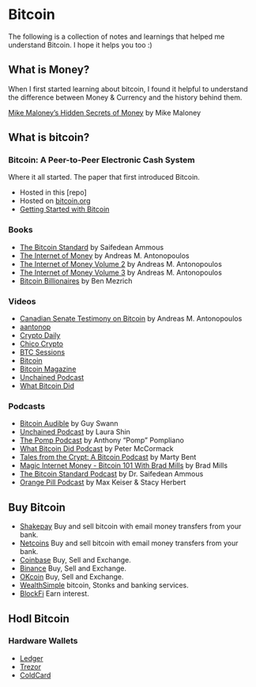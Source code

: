 # Bitcoin
The following is a collection of notes and learnings that helped me understand Bitcoin. I hope it helps you too :)

## What is Money?
When I first started learning about bitcoin, I found it helpful to understand the difference between Money & Currency and the history behind them.

[Mike Maloney’s Hidden Secrets of Money](https://goldsilver.com/hidden-secrets/) by Mike Maloney

## What is bitcoin?

### Bitcoin: A Peer-to-Peer Electronic Cash System

Where it all started. The paper that first introduced Bitcoin.

- Hosted in this [repo]
- Hosted on [bitcoin.org](https://bitcoin.org/en/bitcoin-paper)
- [Getting Started with Bitcoin](https://bitcoin.org/en/getting-started)

### Books
- [The Bitcoin Standard](https://www.goodreads.com/book/show/36448501-the-bitcoin-standard) by Saifedean Ammous
- [The Internet of Money](https://www.goodreads.com/book/show/31869077-the-internet-of-money) by Andreas M. Antonopoulos
- [The Internet of Money Volume 2](https://www.goodreads.com/book/show/36804136-the-internet-of-money-volume-two) by Andreas M. Antonopoulos
- [The Internet of Money Volume 3](https://www.goodreads.com/book/show/49002845-the-internet-of-money-volume-3) by Andreas M. Antonopoulos
- [Bitcoin Billionaires](https://www.goodreads.com/book/show/41433284-bitcoin-billionaires) by Ben Mezrich

### Videos
- [Canadian Senate Testimony on Bitcoin](https://www.cpac.ca/en/programs/in-committee-from-the-senate-of-canada/episodes/35680928/?jwsource=cl) by Andreas M. Antonopoulos
- [aantonop](https://www.youtube.com/c/aantonop)
- [Crypto Daily](https://www.youtube.com/c/CryptoDaily)
- [Chico Crypto](https://www.youtube.com/c/ChicoCrypto)
- [BTC Sessions](https://www.youtube.com/c/BTCSessions)
- [Bitcoin](https://www.youtube.com/c/BITC0IN)
- [Bitcoin Magazine](https://www.youtube.com/c/BitcoinMagazine)
- [Unchained Podcast](https://www.youtube.com/c/UnchainedPodcast)
- [What Bitcoin Did](https://www.youtube.com/c/WhatBitcoinDidPodcast)

### Podcasts
- [Bitcoin Audible](https://bitcoinaudible.com/) by Guy Swann
- [Unchained Podcast](https://unchainedpodcast.com/) by Laura Shin
- [The Pomp Podcast](https://anthonypompliano.com/podcast/) by Anthony “Pomp” Pompliano
- [What Bitcoin Did Podcast](https://www.whatbitcoindid.com/) by Peter McCormack
- [Tales from the Crypt: A Bitcoin Podcast](https://talesfromthecrypt.libsyn.com/) by Marty Bent
- [Magic Internet Money - Bitcoin 101 With Brad Mills](https://magicinternetmoney.libsyn.com/website) by Brad Mills
- [The Bitcoin Standard Podcast](http://the-bitcoin-standard-podcast.castos.com/) by Dr. Saifedean Ammous
- [Orange Pill Podcast](https://orangepill.buzzsprout.com/) by Max Keiser & Stacy Herbert

## Buy Bitcoin
- [Shakepay](https://shakepay.me/r/4070CTN) Buy and sell bitcoin with email money transfers from your bank.
- [Netcoins](https://netcoins.app/r?ac=E3SBQR) Buy and sell bitcoin with email money transfers from your bank.
- [Coinbase](https://www.coinbase.com/join/cspace) Buy, Sell and Exchange.
- [Binance](https://www.binance.com/en/register?ref=KFSVT74J) Buy, Sell and Exchange.
- [OKcoin](https://www.okcoin.com/join?channelId=600031269) Buy, Sell and Exchange.
- [WealthSimple](https://my.wealthsimple.com/app/public/trade-referral-signup?code=F8AO7W) bitcoin, Stonks and banking services.
- [BlockFi](https://blockfi.com/?ref=17dcc1e8) Earn interest.

## Hodl Bitcoin

### Hardware Wallets
- [Ledger](https://www.ledger.com/)
- [Trezor](https://trezor.io/)
- [ColdCard](https://coldcardwallet.com/)
